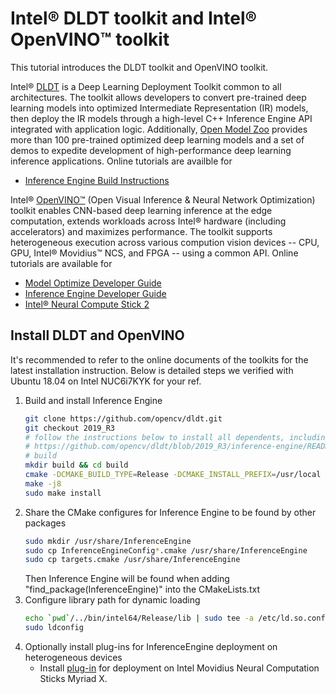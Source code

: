# Intel® DLDT toolkit and Intel® OpenVINO™ toolkit

This tutorial introduces the DLDT toolkit and OpenVINO toolkit.

Intel® [DLDT](https://github.com/opencv/dldt) is a Deep Learning Deployment Toolkit common to all architectures. The toolkit allows developers to convert pre-trained deep learning models into optimized Intermediate Representation (IR) models, then deploy the IR models through a high-level C++ Inference Engine API integrated with application logic. Additionally, [Open Model Zoo](https://github.com/opencv/open_model_zoo) provides more than 100 pre-trained optimized deep learning models and a set of demos to expedite development of high-performance deep learning inference applications. Online tutorials are availble for
* [Inference Engine Build Instructions](https://github.com/opencv/dldt/blob/2019/inference-engine/README.md)

Intel® [OpenVINO™](https://software.intel.com/en-us/openvino-toolkit) (Open Visual Inference & Neural Network Optimization) toolkit enables CNN-based deep learning inference at the edge computation, extends workloads across Intel® hardware (including accelerators) and maximizes performance. The toolkit supports heterogeneous execution across various compution vision devices -- CPU, GPU, Intel® Movidius™ NCS, and FPGA -- using a common API. Online tutorials are available for
* [Model Optimize Developer Guide](https://software.intel.com/en-us/articles/OpenVINO-ModelOptimizer)
* [Inference Engine Developer Guide](https://software.intel.com/en-us/articles/OpenVINO-InferEngine)
* [Intel® Neural Compute Stick 2](https://software.intel.com/en-us/neural-compute-stick/get-started)


## Install DLDT and OpenVINO
It's recommended to refer to the online documents of the toolkits for the latest installation instruction. Below is detailed steps we verified with Ubuntu 18.04 on Intel NUC6i7KYK for your ref.
1. Build and install Inference Engine
   ```bash
   git clone https://github.com/opencv/dldt.git
   git checkout 2019_R3
   # follow the instructions below to install all dependents, including mklml, opencl, etc.
   # https://github.com/opencv/dldt/blob/2019_R3/inference-engine/README.md#build-on-linux-systems
   # build
   mkdir build && cd build
   cmake -DCMAKE_BUILD_TYPE=Release -DCMAKE_INSTALL_PREFIX=/usr/local -DGEMM=MKL -DMKLROOT=/usr/local/lib/mklml -DENABLE_MKL_DNN=ON -DENABLE_CLDNN=ON ..
   make -j8
   sudo make install
   ```
2. Share the CMake configures for Inference Engine to be found by other packages
   ```bash
   sudo mkdir /usr/share/InferenceEngine
   sudo cp InferenceEngineConfig*.cmake /usr/share/InferenceEngine
   sudo cp targets.cmake /usr/share/InferenceEngine
   ```
   Then Inference Engine will be found when adding "find_package(InferenceEngine)" into the CMakeLists.txt
3. Configure library path for dynamic loading
   ```bash
   echo `pwd`/../bin/intel64/Release/lib | sudo tee -a /etc/ld.so.conf.d/openvino.conf
   sudo ldconfig
   ```
4. Optionally install plug-ins for InferenceEngine deployment on heterogeneous devices
   * Install [plug-in](https://github.com/opencv/dldt/blob/2019_R3/inference-engine/README.md#optional-additional-installation-steps-for-the-intel-movidius-neural-compute-stick-and-neural-compute-stick-2) for deployment on Intel Movidius Neural Computation Sticks Myriad X.
